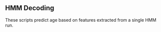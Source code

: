 HMM Decoding
------------

These scripts predict age based on features extracted from a single HMM run.
